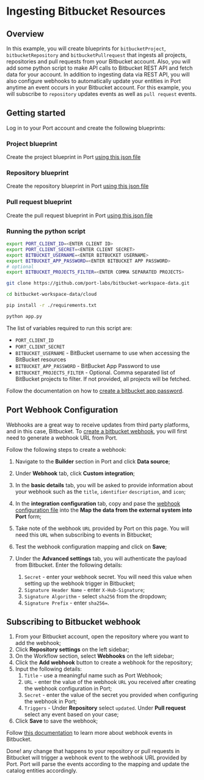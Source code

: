 # Ingesting Bitbucket Resources


## Overview

In this example, you will create blueprints for `bitbucketProject`, `bitbucketRepository` and `bitbucketPullrequest` that ingests all projects, repositories and pull requests from your Bitbucket account. Also, you will add some python script to make API calls to Bitbucket REST API and fetch data for your account. In addition to ingesting data via REST API, you will also configure webhooks to automatically update your entities in Port anytime an event occurs in your Bitbucket account. For this example, you will subscribe to `repository` updates events as well as `pull request` events.

## Getting started

Log in to your Port account and create the following blueprints:

### Project blueprint
Create the project blueprint in Port [using this json file](./resources/project.json)

### Repository blueprint
Create the repository blueprint in Port [using this json file](./resources/repository.json)

### Pull request blueprint
Create the pull request blueprint in Port [using this json file](./resources/pullrequest.json)


### Running the python script

```bash
export PORT_CLIENT_ID=<ENTER CLIENT ID>
export PORT_CLIENT_SECRET=<ENTER CLIENT SECRET>
export BITBUCKET_USERNAME=<ENTER BITBUCKET USERNAME>
export BITBUCKET_APP_PASSWORD=<ENTER BITBUCKET APP PASSWORD>
# optional
export BITBUCKET_PROJECTS_FILTER=<ENTER COMMA SEPARATED PROJECTS>

git clone https://github.com/port-labs/bitbucket-workspace-data.git

cd bitbucket-workspace-data/cloud

pip install -r ./requirements.txt

python app.py
```

The list of variables required to run this script are:
- `PORT_CLIENT_ID`
- `PORT_CLIENT_SECRET`
- `BITBUCKET_USERNAME` - BitBucket username to use when accessing the BitBucket resources
- `BITBUCKET_APP_PASSWORD` - BitBucket App Password to use
- `BITBUCKET_PROJECTS_FILTER` - Optional. Comma separated list of BitBucket projects to filter. If not provided, all projects will be fetched.


Follow the documentation on how to [create a bitbucket app password](https://support.atlassian.com/bitbucket-cloud/docs/create-an-app-password/). 


## Port Webhook Configuration

Webhooks are a great way to receive updates from third party platforms, and in this case, Bitbucket. To [create a bitbucket webhook](https://support.atlassian.com/bitbucket-cloud/docs/manage-webhooks/), you will first need to generate a webhook URL from Port.

Follow the following steps to create a webhook:
1. Navigate to the **Builder** section in Port and click **Data source**;
2. Under **Webhook** tab, click **Custom integration**;
3. In the **basic details** tab, you will be asked to provide information about your webhook such as the `title`, `identifier` `description`, and `icon`;
4. In the **integration configuration** tab, copy and pase the [webhook configuration file](./resources/webhook_configuration.json) into the **Map the data from the external system into Port** form;
5. Take note of the webhook `URL` provided by Port on this page. You will need this `URL` when subscribing to events in Bitbucket;

6. Test the webhook configuration mapping and click on **Save**;
7. Under the **Advanced settings** tab, you will authenticate the payload from Bitbucket. Enter the following details:
    1. `Secret` - enter your webhook secret. You will need this value when setting up the webhook trigger in Bitbucket;
    2. `Signature Header Name` - enter `X-Hub-Signature`;
    3. `Signature Algorithm` - select `sha256` from the dropdown;
    4. `Signature Prefix` - enter `sha256=`.


## Subscribing to Bitbucket webhook
1. From your Bitbucket account, open the repository where you want to add the webhook;
2. Click **Repository settings** on the left sidebar;
3. On the Workflow section, select **Webhooks** on the left sidebar;
4. Click the **Add webhook** button to create a webhook for the repository; 
5. Input the following details:
    1. `Title` - use a meaningful name such as Port Webhook;
    2. `URL` - enter the value of the webhook `URL` you received after creating the webhook configuration in Port;
    3. `Secret` - enter the value of the secret you provided when configuring the webhook in Port;
    4.  `Triggers` - Under **Repository** select `updated`. Under **Pull request** select any event based on your case;
6. Click **Save** to save the webhook;

Follow [this documentation](https://support.atlassian.com/bitbucket-cloud/docs/event-payloads/#Pull-request) to learn more about webhook events in Bitbucket.

Done! any change that happens to your repository or pull requests in Bitbucket will trigger a webhook event to the webhook URL provided by Port. Port will parse the events according to the mapping and update the catalog entities accordingly.
